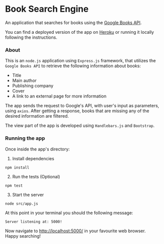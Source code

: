 # Book Search Engine

An application that searches for books using the [Google Books API](https://developers.google.com/books/docs/overview).

You can find a deployed version of the app on [Heroku](https://secret-sea-45295.herokuapp.com) or running it locally following the instructions.

### About

This is an `node.js` application using `Express.js` framework, that utilizes the `Google Books API` to retrieve the following information about books:

* Title
* Main author
* Publishing company
* Cover
* A link to an external page for more information

The app sends the request to Google's API, with user's input as parameters, using `axios`.
After getting a response, books that are missing any of the desired information are filtered.

The view part of the app is developed using `Handlebars.js` and `Bootstrap`.

### Running the app

Once inside the app's directory:

1. Install dependencies

```
npm install
```

2. Run the tests (Optional)

```
npm test
```

3. Start the server

```
node src/app.js
```

At this point in your terminal you should the following message:

```
Server listening at: 5000!
```

Now navigate to [http://localhost:5000/](http://localhost:5000/) in your favourite web browser. Happy searching!